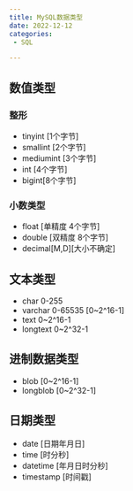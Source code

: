 ```yaml
---
title: MySQL数据类型
date: 2022-12-12
categories:
 - SQL

---
```

<!-- more -->

## 数值类型

### 整形
- tinyint [1个字节]
- smallint [2个字节]
- mediumint [3个字节]
- int [4个字节]
- bigint[8个字节]

### 小数类型
- float [单精度 4个字节]
- double [双精度 8个字节]
- decimal[M,D][大小不确定]

## 文本类型
- char 0-255
- varchar 0-65535 [0~2^16-1]
- text 0~2^16-1
- longtext 0~2^32-1

## 进制数据类型
- blob [0~2^16-1]
- longblob [0~2^32-1]

## 日期类型
- date [日期年月日]
- time [时分秒]
- datetime [年月日时分秒] 
- timestamp [时间戳]

